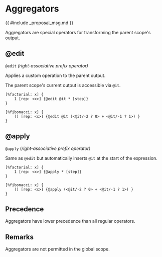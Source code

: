 # Aggregators

{{ #include _proposal_msg.md }}

Aggregators are special operators for transforming the parent scope's output.

## @edit

`@edit` *(right-associative prefix operator)*

Applies a custom operation to the parent output.

The parent scope's current output is accessible via `@it`.

```rant
[%factorial: x] {
    1 [rep: <x>] {@edit @it * [step]}
}

[%fibonacci: x] {
    () [rep: <x>] {@edit @it (<@it/-2 ? 0> + <@it/-1 ? 1>) }
}
```

## @apply

`@apply` (*right-associative prefix operator)*

Same as `@edit` but automatically inserts `@it` at the start of the expression.

```rant
[%factorial: x] {
    1 [rep: <x>] {@apply * [step]}
}

[%fibonacci: x] {
    () [rep: <x>] {@apply (<@it/-2 ? 0> + <@it/-1 ? 1>) }
}
```

## Precedence

Aggregators have lower precedence than all regular operators.


## Remarks

Aggregators are not permitted in the global scope.